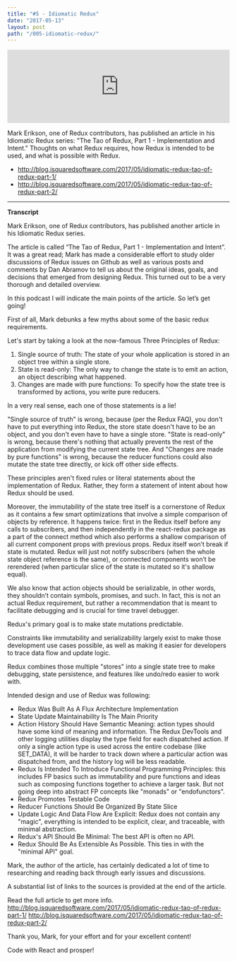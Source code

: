 ```yaml
---
title: "#5 - Idiomatic Redux"
date: "2017-05-13"
layout: post
path: "/005-idiomatic-redux/"
---
```


<iframe width="100%" height="166" scrolling="no" frameborder="no" src="https://w.soundcloud.com/player/?url=https%3A//api.soundcloud.com/tracks/322367043&amp;color=ff5500&amp;auto_play=false&amp;hide_related=false&amp;show_comments=true&amp;show_user=true&amp;show_reposts=false"></iframe>

Mark Erikson, one of Redux contributors, has published an article in his Idiomatic Redux series: "The Tao of Redux, Part 1 - Implementation and Intent." Thoughts on what Redux requires, how Redux is intended to be used, and what is possible with Redux.

- http://blog.isquaredsoftware.com/2017/05/idiomatic-redux-tao-of-redux-part-1/
- http://blog.isquaredsoftware.com/2017/05/idiomatic-redux-tao-of-redux-part-2/

---
**Transcript**

Mark Erikson, one of Redux contributors, has published another article in his Idiomatic Redux series.

The article is called “The Tao of Redux, Part 1 - Implementation and Intent”. It was a great read; Mark has made a considerable effort to study older discussions of Redux issues on Github as well as various posts and comments by Dan Abramov to tell us about the original ideas, goals, and decisions that emerged from designing Redux. This turned out to be a very thorough and detailed overview.

In this podcast I will indicate the main points of the article. So let’s get going!

First of all, Mark debunks a few myths about some of the basic redux requirements.

Let's start by taking a look at the now-famous Three Principles of Redux:

1. Single source of truth: The state of your whole application is stored in an object tree within a single store.
2. State is read-only: The only way to change the state is to emit an action, an object describing what happened.
3. Changes are made with pure functions: To specify how the state tree is transformed by actions, you write pure reducers.

In a very real sense, each one of those statements is a lie!

"Single source of truth" is wrong, because (per the Redux FAQ), you don't have to put everything into Redux, the store state doesn't have to be an object, and you don't even have to have a single store.
"State is read-only" is wrong, because there's nothing that actually prevents the rest of the application from modifying the current state tree.
And "Changes are made by pure functions" is wrong, because the reducer functions could also mutate the state tree directly, or kick off other side effects.

These principles aren't fixed rules or literal statements about the implementation of Redux. Rather, they form a statement of intent about how Redux should be used.

Moreover, the immutability of the state tree itself is a cornerstone of Redux as it contains a few smart optimizations that involve a simple comparison of objects by reference. It happens twice: first in the Redux itself before any calls to subscribers, and then independently in the react-redux package as a part of the connect method which also performs a shallow comparison of all current component props with previous props. Redux itself won’t break if state is mutated. Redux will just not notify subscribers (when the whole state object reference is the same), or connected components won’t be rerendered (when particular slice of the state is mutated so it's shallow equal).

We also know that action objects should be serializable, in other words, they shouldn’t contain symbols, promises, and such. In fact, this is not an actual Redux requirement, but rather a recommendation that is meant to facilitate debugging and is crucial for time travel debugger.

Redux's primary goal is to make state mutations predictable.

Constraints like immutability and serializability largely exist to make those development use cases possible, as well as making it easier for developers to trace data flow and update logic.

Redux combines those multiple "stores" into a single state tree to make debugging, state persistence, and features like undo/redo easier to work with.

Intended design and use of Redux was following:
- Redux Was Built As A Flux Architecture Implementation
- State Update Maintainability Is The Main Priority
- Action History Should Have Semantic Meaning:  action types should have some kind of meaning and information. The Redux DevTools and other logging utilities display the type field for each dispatched action. If only a single action type is used across the entire codebase (like SET_DATA), it will be harder to track down where a particular action was dispatched from, and the history log will be less readable.
- Redux Is Intended To Introduce Functional Programming Principles: this includes FP basics such as immutability and pure functions and ideas such as composing functions together to achieve a larger task. But not going deep into abstract FP concepts like "monads" or "endofunctors".
- Redux Promotes Testable Code
- Reducer Functions Should Be Organized By State Slice
- Update Logic And Data Flow Are Explicit: Redux does not contain any "magic", everything is intended to be explicit, clear, and traceable, with minimal abstraction.
- Redux's API Should Be Minimal: The best API is often no API. 
- Redux Should Be As Extensible As Possible. This ties in with the "minimal API" goal.

Mark, the author of the article, has certainly dedicated a lot of time to researching and reading back through early issues and discussions.

A substantial list of links to the sources is provided at the end of the article.

Read the full article to get more info.
http://blog.isquaredsoftware.com/2017/05/idiomatic-redux-tao-of-redux-part-1/
http://blog.isquaredsoftware.com/2017/05/idiomatic-redux-tao-of-redux-part-2/

Thank you, Mark, for your effort and for your excellent content!

Code with React and prosper!

